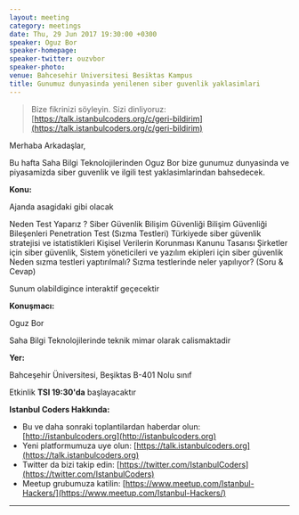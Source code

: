 ```yaml
---
layout: meeting
category: meetings
date: Thu, 29 Jun 2017 19:30:00 +0300
speaker: Oguz Bor
speaker-homepage:
speaker-twitter: ouzvbor
speaker-photo:
venue: Bahcesehir Universitesi Besiktas Kampus
title: Gunumuz dunyasinda yenilenen siber guvenlik yaklasimlari
---
```


> Bize fikrinizi söyleyin. Sizi dinliyoruz: [https://talk.istanbulcoders.org/c/geri-bildirim](https://talk.istanbulcoders.org/c/geri-bildirim)


Merhaba Arkadaşlar,

Bu hafta Saha Bilgi Teknolojilerinden Oguz Bor bize gunumuz dunyasinda ve piyasamizda siber guvenlik ve ilgili test yaklasimlarindan bahsedecek.

**Konu:**

Ajanda asagidaki gibi olacak


Neden Test Yaparız ?
Siber Güvenlik
Bilişim Güvenliği
Bilişim Güvenliği Bileşenleri
Penetration Test (Sızma Testleri)
Türkiyede siber güvenlik stratejisi ve istatistikleri
Kişisel Verilerin Korunması Kanunu Tasarısı
Şirketler için siber güvenlik, Sistem yöneticileri ve yazılım ekipleri için siber güvenlik Neden sızma testleri yaptırılmalı?
Sızma testlerinde neler yapılıyor? (Soru & Cevap)

Sunum olabildigince interaktif geçecektir

**Konuşmacı:**

Oguz Bor

Saha Bilgi Teknolojilerinde teknik mimar olarak calismaktadir

**Yer:**

Bahceşehir Üniversitesi, Beşiktas B-401 Nolu sınıf

Etkinlik __TSI 19:30'da__ başlayacaktır


**Istanbul Coders Hakkında:**

- Bu ve daha sonraki toplantilardan haberdar olun: [http://istanbulcoders.org](http://istanbulcoders.org)
- Yeni platformumuza uye olun: [https://talk.istanbulcoders.org](https://talk.istanbulcoders.org)
- Twitter da bizi takip edin: [https://twitter.com/IstanbulCoders](https://twitter.com/IstanbulCoders)
- Meetup grubumuza katilin: [https://www.meetup.com/Istanbul-Hackers/](https://www.meetup.com/Istanbul-Hackers/)

----
